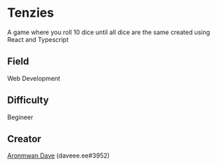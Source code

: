 # Tenzies

A game where you roll 10 dice until all dice are the same created using React and Typescript

## Field

Web Development

## Difficulty

Begineer

## Creator

[Aronmwan Dave](https://github.com/d-a-ve/) (daveee.ee#3952)
